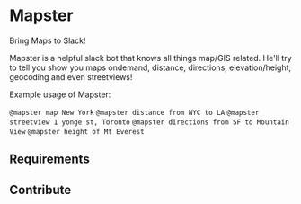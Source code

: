 # Mapster
Bring Maps to Slack!

Mapster is a helpful slack bot that knows all things map/GIS related.  He'll try to
tell you show you maps ondemand, distance, directions, elevation/height, geocoding and even streetviews!

Example usage of Mapster:

`@mapster map New York`
`@mapster distance from NYC to LA`
`@mapster streetview 1 yonge st, Toronto`
`@mapster directions from SF to Mountain View`
`@mapster height of Mt Everest`


## Requirements


## Contribute
